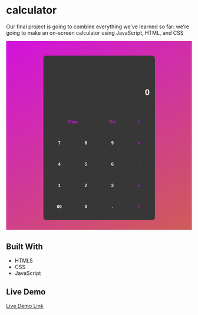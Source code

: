 # calculator

Our final project is going to combine everything we've learned so far: we’re going to make an on-screen calculator using JavaScript, HTML, and CSS

![screenshot](./app_screenshot.png)

## Built With

- HTML5
- CSS
- JavaScript

## Live Demo

[Live Demo Link](https://makspayne.github.io/calculator/)
